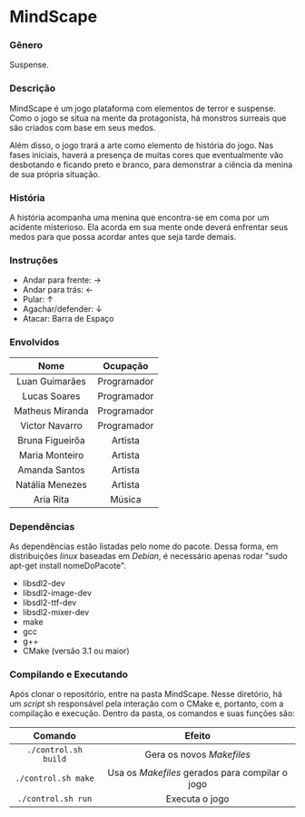 # MindScape

### Gênero

Suspense.

### Descrição

MindScape é um jogo plataforma com elementos de terror e suspense. Como o jogo se situa na mente da protagonista, há monstros surreais que são criados com base em seus medos.

Além disso, o jogo trará a arte como elemento de história do jogo. Nas fases iniciais, haverá a presença de muitas cores que eventualmente vão desbotando e ficando preto e branco, para demonstrar a ciência da menina de sua própria situação.


### História

A história acompanha uma menina que encontra-se em coma por um acidente misterioso. Ela acorda em sua mente onde deverá enfrentar seus medos para que possa acordar antes que seja tarde demais.

### Instruções

* Andar para frente: →  
* Andar para trás: ← 
* Pular:  ↑
* Agachar/defender:  ↓
* Atacar: Barra de Espaço

### Envolvidos

| Nome | Ocupação | 
| :--: | :-----: |
| Luan Guimarães | Programador |
| Lucas Soares | Programador |
| Matheus Miranda | Programador |
| Victor Navarro | Programador |
| Bruna Figueirôa | Artista |
| Maria Monteiro | Artista |
| Amanda Santos | Artista |
| Natália Menezes | Artista |
| Aria Rita | Música |

### Dependências

As dependências estão listadas pelo nome do pacote. Dessa forma, em distribuições _linux_ baseadas em _Debian_, é necessário apenas rodar "sudo apt-get install nomeDoPacote".
* libsdl2-dev
* libsdl2-image-dev
* libsdl2-ttf-dev
* libsdl2-mixer-dev
* make
* gcc
* g++
* CMake (versão 3.1 ou maior)


### Compilando e Executando

Após clonar o repositório, entre na pasta MindScape. Nesse diretório, há um _script_ sh responsável pela interação com o CMake e, portanto, com a compilação e execução. Dentro da pasta, os comandos e suas funções são:

| Comando | Efeito |
| :----:  | :----: |
| `./control.sh build` | Gera os novos _Makefiles_ |
| `./control.sh make` | Usa os _Makefiles_ gerados para compilar o jogo |
| `./control.sh run` | Executa o jogo |

